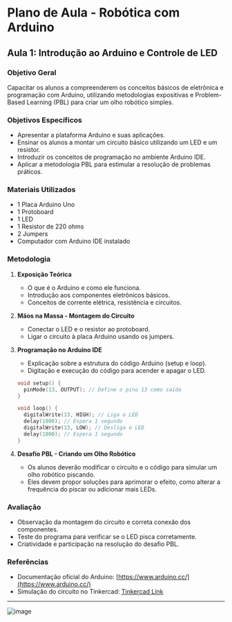 # Plano de Aula - Robótica com Arduino

## Aula 1: Introdução ao Arduino e Controle de LED

### **Objetivo Geral**
Capacitar os alunos a compreenderem os conceitos básicos de eletrônica e programação com Arduino, utilizando metodologias expositivas e Problem-Based Learning (PBL) para criar um olho robótico simples.

### **Objetivos Específicos**
- Apresentar a plataforma Arduino e suas aplicações.
- Ensinar os alunos a montar um circuito básico utilizando um LED e um resistor.
- Introduzir os conceitos de programação no ambiente Arduino IDE.
- Aplicar a metodologia PBL para estimular a resolução de problemas práticos.

### **Materiais Utilizados**
- 1 Placa Arduino Uno
- 1 Protoboard
- 1 LED
- 1 Resistor de 220 ohms
- 2 Jumpers
- Computador com Arduino IDE instalado

### **Metodologia**
1. **Exposição Teórica**
   - O que é o Arduino e como ele funciona.
   - Introdução aos componentes eletrônicos básicos.
   - Conceitos de corrente elétrica, resistência e circuitos.

2. **Mãos na Massa - Montagem do Circuito**
   - Conectar o LED e o resistor ao protoboard.
   - Ligar o circuito à placa Arduino usando os jumpers.

3. **Programação no Arduino IDE**
   - Explicação sobre a estrutura do código Arduino (setup e loop).
   - Digitação e execução do código para acender e apagar o LED.
   
   ```cpp
   void setup() {
     pinMode(13, OUTPUT); // Define o pino 13 como saída
   }

   void loop() {
     digitalWrite(13, HIGH); // Liga o LED
     delay(1000); // Espera 1 segundo
     digitalWrite(13, LOW); // Desliga o LED
     delay(1000); // Espera 1 segundo
   }
   ```

4. **Desafio PBL - Criando um Olho Robótico**
   - Os alunos deverão modificar o circuito e o código para simular um olho robótico piscando.
   - Eles devem propor soluções para aprimorar o efeito, como alterar a frequência do piscar ou adicionar mais LEDs.
   
### **Avaliação**
- Observação da montagem do circuito e correta conexão dos componentes.
- Teste do programa para verificar se o LED pisca corretamente.
- Criatividade e participação na resolução do desafio PBL.

### **Referências**
- Documentação oficial do Arduino: [https://www.arduino.cc/](https://www.arduino.cc/)
- Simulação do circuito no Tinkercad: [Tinkercad Link](https://www.tinkercad.com/things/aonH7dSfRmK)

---

![image](https://github.com/eclipseCJP/arduino_aula1/assets/58758617/8366a548-99ff-4024-89f8-e88a56ca15ea)

